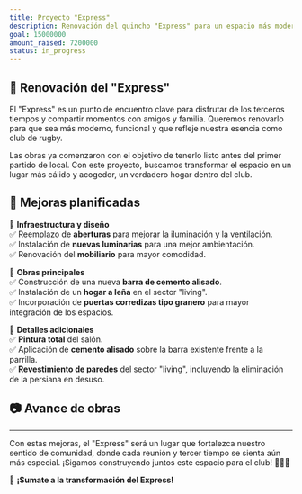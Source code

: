 ```yaml
---
title: Proyecto "Express"
description: Renovación del quincho "Express" para un espacio más moderno y funcional.
goal: 15000000
amount_raised: 7200000
status: in_progress
---
```


## 🏉 Renovación del "Express"

El "Express" es un punto de encuentro clave para disfrutar de los terceros tiempos y compartir momentos con amigos y familia. Queremos renovarlo para que sea más moderno, funcional y que refleje nuestra esencia como club de rugby.

Las obras ya comenzaron con el objetivo de tenerlo listo antes del primer partido de local. Con este proyecto, buscamos transformar el espacio en un lugar más cálido y acogedor, un verdadero hogar dentro del club.

## 🔨 Mejoras planificadas

📌 **Infraestructura y diseño**  
✅ Reemplazo de **aberturas** para mejorar la iluminación y la ventilación.  
✅ Instalación de **nuevas luminarias** para una mejor ambientación.  
✅ Renovación del **mobiliario** para mayor comodidad.

📌 **Obras principales**  
✅ Construcción de una nueva **barra de cemento alisado**.  
✅ Instalación de un **hogar a leña** en el sector "living".  
✅ Incorporación de **puertas corredizas tipo granero** para mayor integración de los espacios.

📌 **Detalles adicionales**  
✅ **Pintura total** del salón.  
✅ Aplicación de **cemento alisado** sobre la barra existente frente a la parrilla.  
✅ **Revestimiento de paredes** del sector "living", incluyendo la eliminación de la persiana en desuso.

## 📷 Avance de obras

<!-- ![Obras en proceso](ruta-a-la-imagen1.jpg)
*Estado actual de la renovación del "Express".*

![Diseño proyectado](ruta-a-la-imagen2.jpg)
*Visualización del espacio renovado.*   -->

---

Con estas mejoras, el "Express" será un lugar que fortalezca nuestro sentido de comunidad, donde cada reunión y tercer tiempo se sienta aún más especial. ¡Sigamos construyendo juntos este espacio para el club! 💙🏉🔥

🚀 **¡Sumate a la transformación del Express!**
